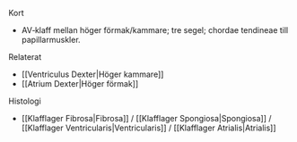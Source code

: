 Kort
- AV‑klaff mellan höger förmak/kammare; tre segel; chordae tendineae till papillarmuskler.

Relaterat
- [[Ventriculus Dexter|Höger kammare]]
- [[Atrium Dexter|Höger förmak]]
 
 Histologi
 - [[Klafflager Fibrosa|Fibrosa]] / [[Klafflager Spongiosa|Spongiosa]] / [[Klafflager Ventricularis|Ventricularis]] / [[Klafflager Atrialis|Atrialis]]
